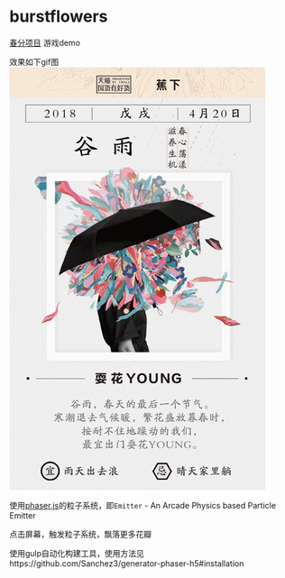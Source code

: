 # burstflowers

[春分项目](https://github.com/Sanchez3/MyProject/tree/master/Tm24)  游戏demo

效果如下gif图
![burstflowers](https://github.com/Sanchez3/burstflowers/blob/master/burstflowers.gif)

使用[phaser.js](http://phaser.io/)的粒子系统，即`Emitter` - An Arcade Physics based Particle Emitter

点击屏幕，触发粒子系统，飘落更多花瓣

使用gulp自动化构建工具，使用方法见https://github.com/Sanchez3/generator-phaser-h5#installation